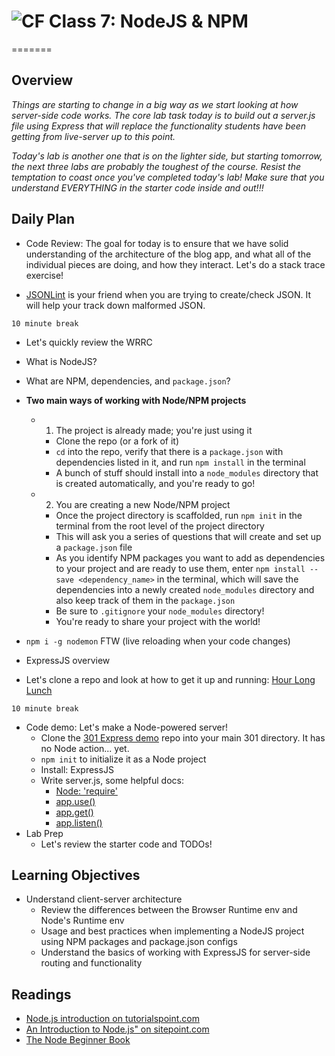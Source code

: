 # ![CF](https://i.imgur.com/7v5ASc8.png) Class 7: NodeJS & NPM

=======

## Overview
<!-- Provide a general overview of the daily concepts and processes that will be covered in lectures and labs -->

*Things are starting to change in a big way as we start looking at how server-side code works. The core lab task today is to build out a server.js file using Express that will replace the functionality students have been getting from live-server up to this point.*

*Today's lab is another one that is on the lighter side, but starting tomorrow, the next three labs are probably the toughest of the course. Resist the temptation to coast once you've completed today's lab! Make sure that you understand EVERYTHING in the starter code inside and out!!!*

## Daily Plan

- Code Review: The goal for today is to ensure that we have solid understanding of the architecture of the blog app, and what all of the individual pieces are doing, and how they interact. Let's do a stack trace exercise!

- [JSONLint](http://jsonlint.com/) is your friend when you are trying to create/check JSON. It will help your track down malformed JSON.

`10 minute break`

- Let's quickly review the WRRC
- What is NodeJS?
- What are NPM, dependencies, and `package.json`?

- **Two main ways of working with Node/NPM projects**
	- 1. The project is already made; you're just using it
		- Clone the repo (or a fork of it)
		- `cd` into the repo, verify that there is a `package.json` with dependencies listed in it, and run `npm install` in the terminal
		- A bunch of stuff should install into a `node_modules` directory that is created automatically, and you're ready to go!
	- 2. You are creating a new Node/NPM project
		- Once the project directory is scaffolded, run `npm init` in the terminal from the root level of the project directory
		- This will ask you a series of questions that will create and set up a `package.json` file
		- As you identify NPM packages you want to add as dependencies to your project and are ready to use them, enter `npm install --save <dependency_name>` in the terminal, which will save the dependencies into a newly created `node_modules` directory and also keep track of them in the `package.json`
		- Be sure to `.gitignore` your `node_modules` directory!
		- You're ready to share your project with the world!

- `npm i -g nodemon` FTW (live reloading when your code changes)
- ExpressJS overview
- Let's clone a repo and look at how to get it up and running: [Hour Long Lunch](https://github.com/bentongreen/hour-long-lunch)

`10 minute break`

- Code demo: Let's make a Node-powered server!
	- Clone the [301 Express demo](https://github.com/codefellows/301-7-express-demo) repo into your main 301 directory. It has no Node action... yet.
	- `npm init` to initialize it as a Node project
	- Install: ExpressJS
	- Write server.js, some helpful docs:
		- [Node: 'require'](https://nodejs.org/api/modules.html#modules_module_require_id)
		- [app.use()](https://expressjs.com/en/api.html#app.use)
		- [app.get()](https://expressjs.com/en/api.html#app.get.method)
		- [app.listen()](https://expressjs.com/en/api.html#app.listen)
- Lab Prep
	- Let's review the starter code and TODOs!

## Learning Objectives
<!--
	ABCD:
	  Audience: Program participants
	  Behavior: Expected learning/behavior changes/results
	  Condition:
	    Circumstances that lead to change/result
	    When change/result are expected to occur
	  Degree: How much change occurs (%) for how many participants (#)
	-->

* Understand client-server architecture
	* Review the differences between the Browser Runtime env and Node's Runtime env
	* Usage and best practices when implementing a NodeJS project using NPM packages and package.json configs
	* Understand the basics of working with ExpressJS for server-side routing and functionality

## Readings
<!-- List of readings required for this content; readings being completed by the start of this lecture -->

- [Node.js introduction on tutorialspoint.com](https://www.tutorialspoint.com/nodejs/nodejs_introduction.htm)
- [An Introduction to Node.js" on sitepoint.com](https://www.sitepoint.com/an-introduction-to-node-js)
- [The Node Beginner Book](http://www.nodebeginner.org/)
